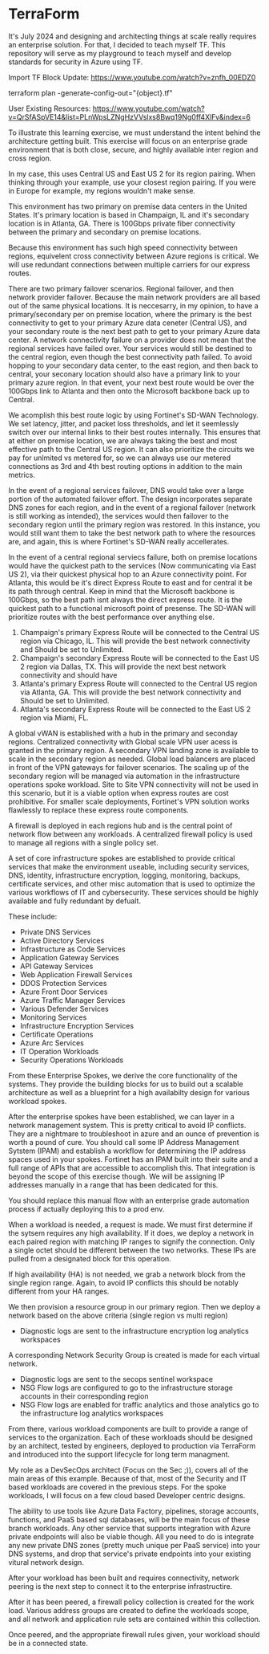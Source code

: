 # TerraForm
It's July 2024 and designing and architecting things at scale really requires an enterprise solution. For that, I decided to teach myself TF. 
This repository will serve as my playground to teach myself and develop standards for security in Azure using TF.

Import TF Block Update:
https://www.youtube.com/watch?v=znfh_00EDZ0

terraform plan -generate-config-out="{object}.tf"

User Existing Resources:
https://www.youtube.com/watch?v=QrSfASpVE14&list=PLnWpsLZNgHzVVslxs8Bwq19Ng0ff4XlFv&index=6

To illustrate this learning exercise, we must understand the intent behind the architecture getting built. This exercise will focus on an enterprise grade environment that is both close, secure, and highly available inter region and cross region. 

In my case, this uses Central US and East US 2 for its region pairing. When thinking through your example, use your closest region pairing. If you were in Europe for example, my regions wouldn't make sense. 

This environment has two primary on premise data centers in the United States. It's primary location is based in Champaign, IL and it's secondary location is in Atlanta, GA. There is 100Gbps private fiber connectivity between the primary and secondary on premise locations. 

Because this environment has such high speed connectivity between regions, equivelent cross connectivity between Azure regions is critical. We will use redundant connections between multiple carriers for our express routes. 

There are two primary failover scenarios. Regional failover, and then network provider failover. Because the main network providers are all based out of the same physical locations. It is neccesarry, in my opinion, to have a primary/secondary per on premise location, where the primary is the best connectivity to get to your primary Azure data ceneter (Central US), and your secondary route is the next best path to get to your primary Azure data center. A network connectivity failure on a provider does not mean that the regional services have failed over. Your services would still be destined to the central region, even though the best connectivity path failed. To avoid hopping to your secondary data center, to the east region, and then back to central, your seconary location should also have a primary link to your primary azure region. In that event, your next best route would be over the 100Gbps link to Atlanta and then onto the Microsoft backbone back up to Central. 

We acomplish this best route logic by using Fortinet's SD-WAN Technology. We set latency, jitter, and packet loss thresholds, and let it seemlessly switch over our internal links to their best routes internally. This ensures that at either on premise location, we are always taking the best and most effective path to the Central US region. It can also prioritize the circuits we pay for unlmited vs metered for, so we can always use our metered connections as 3rd and 4th best routing options in addition to the main metrics. 

In the event of a regional services failover, DNS would take over a large portion of the automated failover effort. The design incorporates separate DNS zones for each region, and in the event of a regional failover (network is still working as intended), the services would then failover to the secondary region until the primary region was restored. In this instance, you would still want them to take the best network path to where the resources are, and again, this is where Fortinet's SD-WAN really accellerates. 

In the event of a central regional serviecs failure, both on premise locations would have the quickest path to the services (Now communicating via East US 2), via their quickest physical hop to an Azure connectivity point. For Atlanta, this would be it's direct Express Route to east and for central it be its path through central. Keep in mind that the Microsoft backbone is 100Gbps, so the best path isnt always the direct express route. It is the quickest path to a functional microsoft point of presense. The SD-WAN will prioritize routes with the best performance over anything else. 

1. Champaign's primary Express Route will be connected to the Central US region via Chicago, IL. This will provide the best network connectivity and Should be set to Unlimited. 
2. Champaign's secondary Express Route will be connected to the East US 2 region via Dallas, TX. This will provide the next best network connectivity and should have 
3. Atlanta's primary Express Route will connected to the Central US region via Atlanta, GA. This will provide the best network connectivity and Should be set to Unlimited. 
4. Atlanta's secondary Express Route will be connected to the East US 2 region via Miami, FL. 

A global vWAN is established with a hub in the primary and seconday regions. Centralized connectivity with Global scale VPN user acess is granted in the primary region. A secondary VPN landing zone is available to scale in the secondary region as needed. 
Global load balancers are placed in front of the VPN gateways for failover scenarios. The scaling up of the secondary region will be managed via automation in the infrastructure operations spoke workload. 
Site to Site VPN connectivity will not be used in this scenario, but it is a viable option when express routes are cost prohibitive. For smaller scale deployments, Fortinet's VPN solution works flawlessly to replace these express route components. 

A firewall is deployed in each regions hub and is the central point of network flow between any workloads. A centralized firewall policy is used to manage all regions with a single policy set. 

A set of core infrastructure spokes are established to provide critical services that make the environment useable, including security services, DNS, identity, infrastructure encryption, logging, monitoring, backups, certificate services, and other misc 
automation that is used to optimize the various workflows of IT and cybersecurity. These services should be highly available and fully redundant by defualt. 

These include:
  - Private DNS Services
  - Active Directory Services
  - Infrastructure as Code Services
  - Application Gateway Services
  - API Gateway Services
  - Web Application Firewall Services
  - DDOS Protection Services
  - Azure Front Door Services
  - Azure Traffic Manager Services
  - Various Defender Services
  - Monitoring Services
  - Infrastructure Encryption Services
  - Certificate Operations
  - Azure Arc Services
  - IT Operation Workloads
  - Security Operations Workloads

From these Enterprise Spokes, we derive the core functionality of the systems. They provide the building blocks for us to build out a scalable architecture as well as a blueprint for a high availabilty design for various workload spokes. 

After the enterprise spokes have been established, we can layer in a network management system. This is pretty critical to avoid IP conflicts. They are a nightmare to troubleshoot in azure and an ounce of prevention is worth a pound of cure. 
You should call some IP Address Management Sytstem (IPAM) and establish a workflow for determining the IP address spaces used in your spokes. Fortinet has an IPAM built into their suite and a full range of APIs that are accessible to accomplish this. 
That integration is beyond the scope of this exercise though. We will be assigning IP addresses manually in a range that has been dedicated for this. 

You should replace this manual flow with an enterprise grade automation process if actually deploying this to a prod env. 

When a workload is needed, a request is made. We must first determine if the sytsem requires any high availability. If it does, we deploy a network in each paired region with matching IP ranges to signify the connection. Only a single octet should be different 
between the two networks. These IPs are pulled from a designated block for this operation. 

If high availability (HA) is not needed, we grab a network block from the single region range. Again, to avoid IP conflicts this should be notably different from your HA ranges. 

We then provision a resource group in our primary region. 
Then we deploy a network based on the above criteria (single region vs multi region)
 - Diagnostic logs are sent to the infrastructure encryption log analytics workspaces

A corresponding Network Security Group is created is made for each virtual network. 
 - Diagnostic logs are sent to the secops sentinel workspace
 - NSG Flow logs are configured to go to the infrastructure storage accounts in their corresponding region
 - NSG Flow logs are enabled for traffic analytics and those analytics go to the infrastructure log analytics workspaces

From there, various workload components are built to provide a range of services to the organization. Each of these workloads should be designed by an architect, tested by engineers, deployed to production via TerraForm and introduced into the support lifecycle for long term managment. 

My role as a DevSecOps architect (Focus on the Sec ;)), covers all of the main areas of this example. Because of that, most of the Security and IT based workloads are covered in the previous steps. For the spoke workloads, I will focus on a few cloud based Developer centric designs. 

The ability to use tools like Azure Data Factory, pipelines, storage accounts, functions, and PaaS based sql databases, will be the main focus of these branch workloads. Any other service that supports integration with Azure private endpoints will also be viable though. All you need to do is integrate any new private DNS zones (pretty much unique per PaaS service) into your DNS systems, and drop that service's private endpoints into your existing vitural network design. 

After your workload has been built and requires connectivity, network peering is the next step to connect it to the enterprise infrastructire.

After it has been peered, a firewall policy collection is created for the work load. Various address groups are created to define the workloads scope, and all network and application rule sets are contained within this collection. 

 Once peered, and the appropriate firewall rules given, your workload should be in a connected state. 

